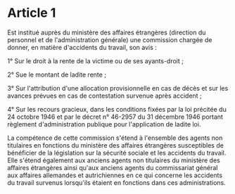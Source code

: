 # Article 1

Est institué auprès du ministère des affaires étrangères (direction du personnel et de l'administration générale) une commission chargée de donner, en matière d'accidents du travail, son avis :

1° Sur le droit à la rente de la victime ou de ses ayants-droit ;

2° Sue le montant de ladite rente ;

3° Sur l'attribution d'une allocation provisionnelle en cas de décès et sur les avances prévues en cas de contestation survenue après accident ;

4° Sur les recours gracieux, dans les conditions fixées par la loi précitée du 24 octobre 1946 et par le décret n° 46-2957 du 31 décembre 1946 portant règlement d'administration publique pour l'application de ladite loi.

La compétence de cette commission s'étend à l'ensemble des agents non titulaires en fonctions du ministère des affaires étrangères susceptibles de bénéficier de la législation sur la sécurité sociale et les accidents du travail. Elle s'étend également aux anciens agents non titulaires du ministère des affaires étrangères ainsi qu'aux anciens agents du commissariat général aux affaires allemandes et autrichiennes en ce qui concerne les accidents du travail survenus lorsqu'ils étaient en fonctions dans ces administrations.
